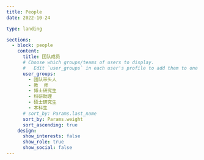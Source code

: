 ```yaml
---
title: People
date: 2022-10-24

type: landing

sections:
  - block: people
    content:
      title: 团队成员
      # Choose which groups/teams of users to display.
      #   Edit `user_groups` in each user's profile to add them to one or more of these groups.
      user_groups:
        - 团队带头人
        - 教  师
        - 博士研究生
        - 科研助理
        - 硕士研究生
        - 本科生
      # sort_by: Params.last_name
      sort_by: Params.weight
      sort_ascending: true
    design:
      show_interests: false
      show_role: true
      show_social: false
---
```

